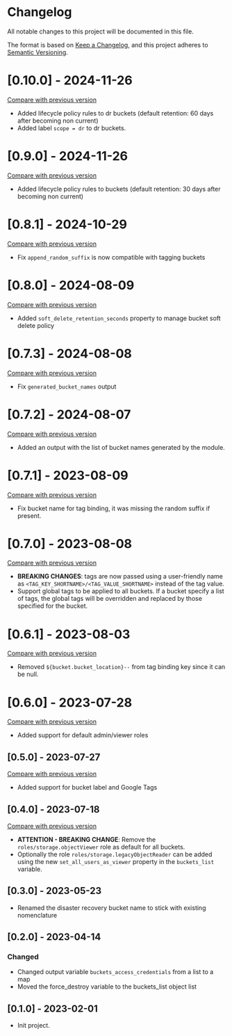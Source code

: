 # Changelog

All notable changes to this project will be documented in this file.

The format is based on [Keep a Changelog](https://keepachangelog.com/en/1.0.0/),
and this project adheres
to [Semantic Versioning](https://semver.org/spec/v2.0.0.html).

# [0.10.0] - 2024-11-26

[Compare with previous version](https://github.com/sparkfabrik/terraform-google-gcp-application-bucket-creation-helper/compare/0.9.0...0.10.0)

- Added lifecycle policy rules to dr buckets (default retention: 60 days after becoming non current)
- Added label `scope = dr` to dr buckets.

# [0.9.0] - 2024-11-26

[Compare with previous version](https://github.com/sparkfabrik/terraform-google-gcp-application-bucket-creation-helper/compare/0.8.1...0.9.0)

- Added lifecycle policy rules to buckets (default retention: 30 days after becoming non current)

# [0.8.1] - 2024-10-29

[Compare with previous version](https://github.com/sparkfabrik/terraform-google-gcp-application-bucket-creation-helper/compare/0.8.0...0.8.1)

- Fix `append_random_suffix` is now compatible with tagging buckets

# [0.8.0] - 2024-08-09

[Compare with previous version](https://github.com/sparkfabrik/terraform-google-gcp-application-bucket-creation-helper/compare/0.7.3...0.8.0)

- Added `soft_delete_retention_seconds` property to manage bucket soft delete policy

# [0.7.3] - 2024-08-08

[Compare with previous version](https://github.com/sparkfabrik/terraform-google-gcp-application-bucket-creation-helper/compare/0.7.2...0.7.3)

- Fix `generated_bucket_names` output

# [0.7.2] - 2024-08-07

[Compare with previous version](https://github.com/sparkfabrik/terraform-google-gcp-application-bucket-creation-helper/compare/0.7.1...0.7.2)

- Added an output with the list of bucket names generated by the module.

# [0.7.1] - 2023-08-09

[Compare with previous version](https://github.com/sparkfabrik/terraform-google-gcp-application-bucket-creation-helper/compare/0.7.0...0.7.1)

- Fix bucket name for tag binding, it was missing the random suffix if present.

# [0.7.0] - 2023-08-08

[Compare with previous version](https://github.com/sparkfabrik/terraform-google-gcp-application-bucket-creation-helper/compare/0.6.1...0.7.0)

- **BREAKING CHANGES**: tags are now passed using a user-friendly name as 
  `<TAG_KEY_SHORTNAME>/<TAG_VALUE_SHORTNAME>` instead of the tag value.
- Support global tags to be applied to all buckets. If a bucket specify a list
  of tags, the global tags will be overridden and replaced by those specified for
  the bucket.

# [0.6.1] - 2023-08-03

[Compare with previous version](https://github.com/sparkfabrik/terraform-google-gcp-application-bucket-creation-helper/compare/0.6.0...0.6.1)

- Removed `${bucket.bucket_location}--` from tag binding key since it can be
  null.

# [0.6.0] - 2023-07-28

[Compare with previous version](https://github.com/sparkfabrik/terraform-google-gcp-application-bucket-creation-helper/compare/0.5.0...0.6.0)

- Added support for default admin/viewer roles

## [0.5.0] - 2023-07-27

[Compare with previous version](https://github.com/sparkfabrik/terraform-google-gcp-application-bucket-creation-helper/compare/0.4.0...0.5.0)

- Added support for bucket label and Google Tags

## [0.4.0] - 2023-07-18

[Compare with previous version](https://github.com/sparkfabrik/terraform-google-gcp-application-bucket-creation-helper/compare/0.3.0...0.4.0)

- **ATTENTION - BREAKING CHANGE**: Remove the `roles/storage.objectViewer` role
  as default for all buckets.
- Optionally the role `roles/storage.legacyObjectReader` can be added using the
  new `set_all_users_as_viewer` property in the `buckets_list` variable.

## [0.3.0] - 2023-05-23

- Renamed the disaster recovery bucket name to stick with existing nomenclature

## [0.2.0] - 2023-04-14

### Changed

- Changed output variable `buckets_access_credentials` from a list to a map
- Moved the force_destroy variable to the buckets_list object list

## [0.1.0] - 2023-02-01

- Init project.
